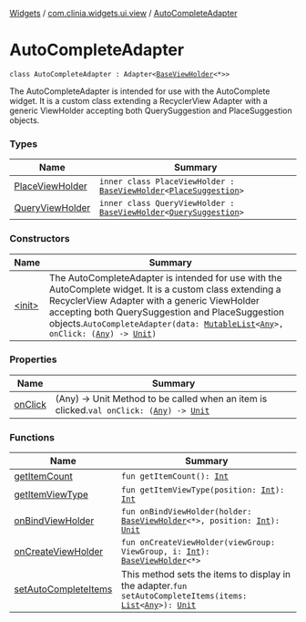 [Widgets](../../index.md) / [com.clinia.widgets.ui.view](../index.md) / [AutoCompleteAdapter](./index.md)

# AutoCompleteAdapter

`class AutoCompleteAdapter : Adapter<`[`BaseViewHolder`](../-base-view-holder/index.md)`<*>>`

The AutoCompleteAdapter is intended for use with the AutoComplete widget.
It is a custom class extending a RecyclerView  Adapter with a generic ViewHolder accepting both
QuerySuggestion and PlaceSuggestion objects.

### Types

| Name | Summary |
|---|---|
| [PlaceViewHolder](-place-view-holder/index.md) | `inner class PlaceViewHolder : `[`BaseViewHolder`](../-base-view-holder/index.md)`<`[`PlaceSuggestion`](../../com.clinia.widgets.data/-place-suggestion/index.md)`>` |
| [QueryViewHolder](-query-view-holder/index.md) | `inner class QueryViewHolder : `[`BaseViewHolder`](../-base-view-holder/index.md)`<`[`QuerySuggestion`](../../com.clinia.widgets.data/-query-suggestion/index.md)`>` |

### Constructors

| Name | Summary |
|---|---|
| [&lt;init&gt;](-init-.md) | The AutoCompleteAdapter is intended for use with the AutoComplete widget. It is a custom class extending a RecyclerView  Adapter with a generic ViewHolder accepting both QuerySuggestion and PlaceSuggestion objects.`AutoCompleteAdapter(data: `[`MutableList`](https://kotlinlang.org/api/latest/jvm/stdlib/kotlin.collections/-mutable-list/index.html)`<`[`Any`](https://kotlinlang.org/api/latest/jvm/stdlib/kotlin/-any/index.html)`>, onClick: (`[`Any`](https://kotlinlang.org/api/latest/jvm/stdlib/kotlin/-any/index.html)`) -> `[`Unit`](https://kotlinlang.org/api/latest/jvm/stdlib/kotlin/-unit/index.html)`)` |

### Properties

| Name | Summary |
|---|---|
| [onClick](on-click.md) | (Any) -&gt; Unit Method to be called when an item is clicked.`val onClick: (`[`Any`](https://kotlinlang.org/api/latest/jvm/stdlib/kotlin/-any/index.html)`) -> `[`Unit`](https://kotlinlang.org/api/latest/jvm/stdlib/kotlin/-unit/index.html) |

### Functions

| Name | Summary |
|---|---|
| [getItemCount](get-item-count.md) | `fun getItemCount(): `[`Int`](https://kotlinlang.org/api/latest/jvm/stdlib/kotlin/-int/index.html) |
| [getItemViewType](get-item-view-type.md) | `fun getItemViewType(position: `[`Int`](https://kotlinlang.org/api/latest/jvm/stdlib/kotlin/-int/index.html)`): `[`Int`](https://kotlinlang.org/api/latest/jvm/stdlib/kotlin/-int/index.html) |
| [onBindViewHolder](on-bind-view-holder.md) | `fun onBindViewHolder(holder: `[`BaseViewHolder`](../-base-view-holder/index.md)`<*>, position: `[`Int`](https://kotlinlang.org/api/latest/jvm/stdlib/kotlin/-int/index.html)`): `[`Unit`](https://kotlinlang.org/api/latest/jvm/stdlib/kotlin/-unit/index.html) |
| [onCreateViewHolder](on-create-view-holder.md) | `fun onCreateViewHolder(viewGroup: ViewGroup, i: `[`Int`](https://kotlinlang.org/api/latest/jvm/stdlib/kotlin/-int/index.html)`): `[`BaseViewHolder`](../-base-view-holder/index.md)`<*>` |
| [setAutoCompleteItems](set-auto-complete-items.md) | This method sets the items to display in the adapter.`fun setAutoCompleteItems(items: `[`List`](https://kotlinlang.org/api/latest/jvm/stdlib/kotlin.collections/-list/index.html)`<`[`Any`](https://kotlinlang.org/api/latest/jvm/stdlib/kotlin/-any/index.html)`>): `[`Unit`](https://kotlinlang.org/api/latest/jvm/stdlib/kotlin/-unit/index.html) |
